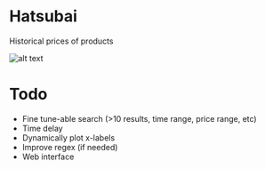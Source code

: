 # Hatsubai
 Historical prices of products

![alt text](https://raw.githubusercontent.com/kokseen1/Hatsubai/main/plt.png)

# Todo
- Fine tune-able search (>10 results, time range, price range, etc)
- Time delay
- Dynamically plot x-labels
- Improve regex (if needed)
- Web interface
